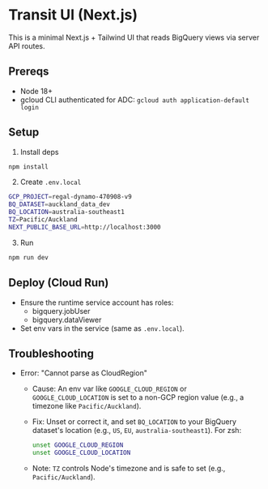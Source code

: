 # Transit UI (Next.js)

This is a minimal Next.js + Tailwind UI that reads BigQuery views via server API routes.

## Prereqs
- Node 18+
- gcloud CLI authenticated for ADC: `gcloud auth application-default login`

## Setup
1. Install deps

```bash
npm install
```

2. Create `.env.local`

```bash
GCP_PROJECT=regal-dynamo-470908-v9
BQ_DATASET=auckland_data_dev
BQ_LOCATION=australia-southeast1
TZ=Pacific/Auckland
NEXT_PUBLIC_BASE_URL=http://localhost:3000
```

3. Run

```bash
npm run dev
```

## Deploy (Cloud Run)

- Ensure the runtime service account has roles:
  - bigquery.jobUser
  - bigquery.dataViewer
- Set env vars in the service (same as `.env.local`).

## Troubleshooting

- Error: "Cannot parse as CloudRegion"
  - Cause: An env var like `GOOGLE_CLOUD_REGION` or `GOOGLE_CLOUD_LOCATION` is set to a non-GCP region value (e.g., a timezone like `Pacific/Auckland`).
  - Fix: Unset or correct it, and set `BQ_LOCATION` to your BigQuery dataset's location (e.g., `US`, `EU`, `australia-southeast1`). For zsh:

    ```zsh
    unset GOOGLE_CLOUD_REGION
    unset GOOGLE_CLOUD_LOCATION
    ```

  - Note: `TZ` controls Node's timezone and is safe to set (e.g., `Pacific/Auckland`).
